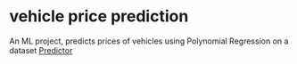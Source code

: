 # vehicle price prediction
 An ML project, predicts prices of vehicles using Polynomial Regression on a dataset
[Predictor](bit.ly/3tEFWsF)
